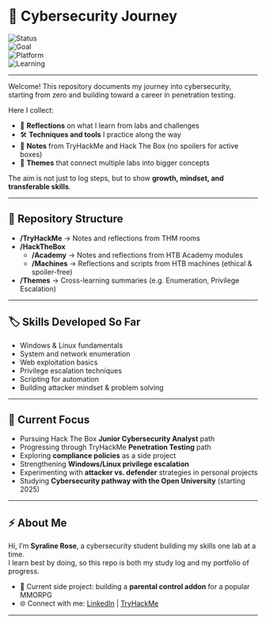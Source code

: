# 🚀 Cybersecurity Journey  

![Status](https://img.shields.io/badge/Status-Active%20Learning-brightgreen?style=for-the-badge)  
![Goal](https://img.shields.io/badge/Goal-Penetration%20Tester-blue?style=for-the-badge)  
![Platform](https://img.shields.io/badge/Platforms-TryHackMe%20%7C%20HackTheBox-orange?style=for-the-badge)  
![Learning](https://img.shields.io/badge/Learning-Windows%20%26%20Linux%20PrivEsc-purple?style=for-the-badge)  

---

Welcome! This repository documents my journey into cybersecurity, starting from zero and building toward a career in penetration testing.  

Here I collect:  
- 🧠 **Reflections** on what I learn from labs and challenges  
- 🛠️ **Techniques and tools** I practice along the way  
- 📂 **Notes** from TryHackMe and Hack The Box (no spoilers for active boxes)  
- 🔗 **Themes** that connect multiple labs into bigger concepts  

The aim is not just to log steps, but to show **growth, mindset, and transferable skills**.  

---

## 📂 Repository Structure  

- **/TryHackMe** → Notes and reflections from THM rooms  
- **/HackTheBox**  
  - **/Academy** → Notes and reflections from HTB Academy modules  
  - **/Machines** → Reflections and scripts from HTB machines (ethical & spoiler-free)  
- **/Themes** → Cross-learning summaries (e.g. Enumeration, Privilege Escalation)  

---

## 🏷️ Skills Developed So Far  

- Windows & Linux fundamentals  
- System and network enumeration  
- Web exploitation basics  
- Privilege escalation techniques  
- Scripting for automation  
- Building attacker mindset & problem solving  

---

## 🌱 Current Focus  

- Pursuing Hack The Box **Junior Cybersecurity Analyst** path  
- Progressing through TryHackMe **Penetration Testing** path  
- Exploring **compliance policies** as a side project  
- Strengthening **Windows/Linux privilege escalation**  
- Experimenting with **attacker vs. defender** strategies in personal projects  
- Studying **Cybersecurity pathway with the Open University** (starting 2025)  

---

## ⚡ About Me  

Hi, I’m **Syraline Rose**, a cybersecurity student building my skills one lab at a time.  
I learn best by doing, so this repo is both my study log and my portfolio of progress.  

- 🔭 Current side project: building a **parental control addon** for a popular MMORPG  
- 🌐 Connect with me: [LinkedIn](https://linkedin.com/in/syralinerose) | [TryHackMe](https://tryhackme.com/p/SyralineRose)  

---
